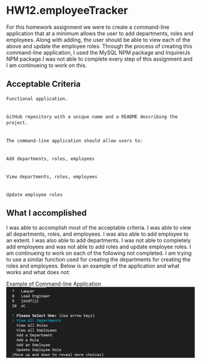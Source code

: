 # HW12.employeeTracker

For this homework assignment we were to create a command-line application that at a minimum allows the user to add departments, roles and employees.  Along with adding, the user should be able to view each of the above and update the employee roles.  Through the process of creating this command-line application, I used the MySQL NPM package and InquirerJs NPM package.I was not able to complete every step of this assignment and I am continueing to work on this.  

## Acceptable Criteria
```
Functional application.


GitHub repository with a unique name and a README describing the project.


The command-line application should allow users to:


Add departments, roles, employees


View departments, roles, employees


Update employee roles
```

## What I accomplished

I was able to accomplish most of the acceptable criteria.  I was able to view all departments, roles, and employees.  I was also able to add employee to an extent.  I was also able to add departments.  I was not able to completely add employees and was not able to add roles and update employee roles.  I am continueing to work on each of the following not completed.  I am trying to use a similar function used for creating the departments for creating the roles and employees.  Below is an example of the application and what works and what does not:

Example of Command-line Application
![Example](/assets/appExample.gif)


